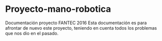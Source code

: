 # Proyecto-mano-robotica
Documentación proyecto FANTEC 2016
Esta documentación es para afrontar de nuevo este proyecto, teniendo en cuenta todos los problemas que nos dio en el pasado.
